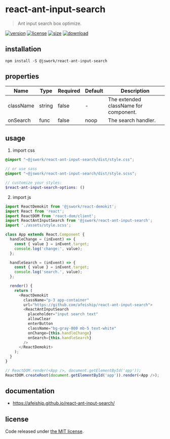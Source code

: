 # react-ant-input-search
> Ant input search box optimize.

[![version][version-image]][version-url]
[![license][license-image]][license-url]
[![size][size-image]][size-url]
[![download][download-image]][download-url]

## installation
```shell
npm install -S @jswork/react-ant-input-search
```

## properties
| Name      | Type   | Required | Default | Description                           |
| --------- | ------ | -------- | ------- | ------------------------------------- |
| className | string | false    | -       | The extended className for component. |
| onSearch  | func   | false    | noop    | The search handler.                   |


## usage
1. import css
  ```scss
  @import "~@jswork/react-ant-input-search/dist/style.css";

  // or use sass
  @import "~@jswork/react-ant-input-search/dist/style.scss";

  // customize your styles:
  $react-ant-input-search-options: ()
  ```
2. import js
  ```js
  import ReactDemokit from '@jswork/react-demokit';
  import React from 'react';
  import ReactDOM from 'react-dom/client';
  import ReactAntInputSearch from '@jswork/react-ant-input-search';
  import './assets/style.scss';

  class App extends React.Component {
    handleChange = (inEvent) => {
      const { value } = inEvent.target;
      console.log('change:', value);
    };

    handleSearch = (inEvent) => {
      const { value } = inEvent.target;
      console.log('search.', value);
    };

    render() {
      return (
        <ReactDemokit
          className="p-3 app-container"
          url="https://github.com/afeiship/react-ant-input-search">
          <ReactAntInputSearch
            placeholder="input search text"
            allowClear
            enterButton
            className="bg-gray-800 mb-5 text-white"
            onChange={this.handleChange}
            onSearch={this.handleSearch}
          />
        </ReactDemokit>
      );
    }
  }

  // ReactDOM.render(<App />, document.getElementById('app'));
  ReactDOM.createRoot(document.getElementById('app')).render(<App />);

  ```

## documentation
- https://afeiship.github.io/react-ant-input-search/


## license
Code released under [the MIT license](https://github.com/afeiship/react-ant-input-search/blob/master/LICENSE.txt).

[version-image]: https://img.shields.io/npm/v/@jswork/react-ant-input-search
[version-url]: https://npmjs.org/package/@jswork/react-ant-input-search

[license-image]: https://img.shields.io/npm/l/@jswork/react-ant-input-search
[license-url]: https://github.com/afeiship/react-ant-input-search/blob/master/LICENSE.txt

[size-image]: https://img.shields.io/bundlephobia/minzip/@jswork/react-ant-input-search
[size-url]: https://github.com/afeiship/react-ant-input-search/blob/master/dist/react-ant-input-search.min.js

[download-image]: https://img.shields.io/npm/dm/@jswork/react-ant-input-search
[download-url]: https://www.npmjs.com/package/@jswork/react-ant-input-search
